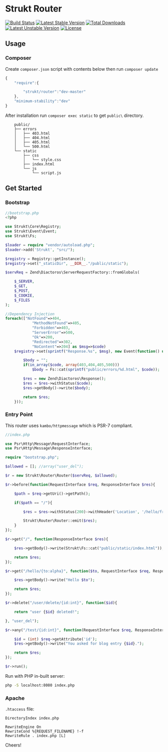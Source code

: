Strukt Router
=============

[![Build Status](https://travis-ci.org/pitsolu/strukt-router.svg?branch=master)](https://packagist.org/packages/strukt/router)
[![Latest Stable Version](https://poser.pugx.org/strukt/router/v/stable)](https://packagist.org/packages/strukt/router)
[![Total Downloads](https://poser.pugx.org/strukt/router/downloads)](https://packagist.org/packages/strukt/router)
[![Latest Unstable Version](https://poser.pugx.org/strukt/router/v/unstable)](https://packagist.org/packages/strukt/router)
[![License](https://poser.pugx.org/strukt/router/license)](https://packagist.org/packages/strukt/router)

## Usage

### Composer

Create `composer.json` script with contents below then run `composer update`

```js
{
    "require":{

        "strukt/router":"dev-master"
    },
    "minimum-stability":"dev"
}
```

After installation run  `composer exec static` to get `public\` directory.

```
    public/
    ├── errors
    │   ├── 403.html
    │   ├── 404.html
    │   ├── 405.html
    │   └── 500.html
    └── static
        ├── css
        │   └── style.css
        ├── index.html
        └── js
            └── script.js
```

## Get Started

### Bootstrap

```php
//bootstrap.php
<?php

use Strukt\Core\Registry;
use Strukt\Event\Event;
use Strukt\Fs;

$loader = require "vendor/autoload.php";
$loader->add('Strukt', "src/");

$registry = Registry::getInstance();
$registry->set("_staticDir", __DIR__."/public/static");

$servReq = Zend\Diactoros\ServerRequestFactory::fromGlobals(

    $_SERVER,
    $_GET,
    $_POST,
    $_COOKIE,
    $_FILES
);

//Dependency Injection
foreach(["NotFound"=>404, 
            "MethodNotFound"=>405,
            "Forbidden"=>403, 
            "ServerError"=>500,
            "Ok"=>200, 
            "Redirected"=>302,
            "NoContent"=>204] as $msg=>$code)
    $registry->set(sprintf("Response.%s", $msg), new Event(function() use($code){

        $body = "";
        if(in_array($code, array(403,404,405,500)))
            $body = Fs::cat(sprintf("public/errors/%d.html", $code));

        $res = new Zend\Diactoros\Response();
        $res = $res->withStatus($code);
        $res->getBody()->write($body);

        return $res;
    }));
```

### Entry Point

This router uses `kambo/httpmessage` which is PSR-7 compliant.

```php
//index.php

use Psr\Http\Message\RequestInterface;
use Psr\Http\Message\ResponseInterface;

require "bootstrap.php";

$allowed = []; //array("user_del");

$r = new Strukt\Router\Router($servReq, $allowed);

$r->before(function(RequestInterface $req, ResponseInterface $res){

    $path = $req->getUri()->getPath();

    if($path == "/"){

        $res = $res->withStatus(200)->withHeader('Location', '/hello/friend');

        Strukt\Router\Router::emit($res);
    }
});

$r->get("/", function(ResponseInterface $res){

    $res->getBody()->write(Strukt\Fs::cat("public/static/index.html"));

    return $res;
});

$r->get("/hello/{to:alpha}", function($to, RequestInterface $req, ResponseInterface $res){

    $res->getBody()->write("Hello $to");

    return $res;
});

$r->delete("/user/delete/{id:int}", function($id){

    return "user {$id} deleted!";

}, "user_del");

$r->any("/test/{id:int}", function(RequestInterface $req, ResponseInterface $res){

    $id = (int) $req->getAttribute('id');
    $res->getBody()->write("You asked for blog entry {$id}.");

    return $res;
});

$r->run();
```

Run with PHP in-built server:

```sh
php -S localhost:8080 index.php
```

### Apache

`.htaccess` file:

```
DirectoryIndex index.php

RewriteEngine On
RewriteCond %{REQUEST_FILENAME} !-f
RewriteRule . index.php [L]
```

Cheers!